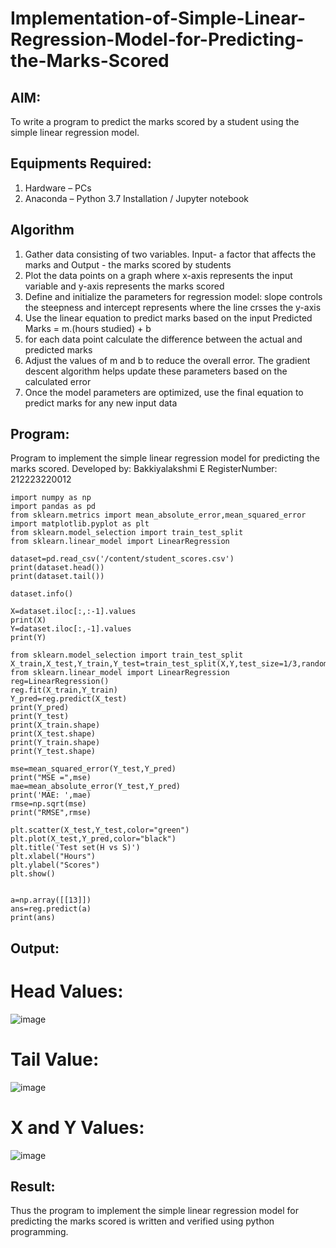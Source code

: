 # Implementation-of-Simple-Linear-Regression-Model-for-Predicting-the-Marks-Scored

## AIM:
To write a program to predict the marks scored by a student using the simple linear regression model.

## Equipments Required:
1. Hardware – PCs
2. Anaconda – Python 3.7 Installation / Jupyter notebook

## Algorithm
1. Gather data consisting of two variables. Input- a factor that affects the marks and Output - the marks scored by students
2. Plot the data points on a graph where x-axis represents the input variable and y-axis represents the marks scored
3. Define and initialize the parameters for regression model: slope controls the steepness and intercept represents where the line crsses the y-axis
4. Use the linear equation to predict marks based on the input Predicted Marks = m.(hours studied) + b
5. for each data point calculate the difference between the actual and predicted marks
6. Adjust the values of m and b to reduce the overall error. The gradient descent algorithm helps update these parameters based on the calculated error
7. Once the model parameters are optimized, use the final equation to predict marks for any new input data

## Program:

Program to implement the simple linear regression model for predicting the marks scored.
Developed by: Bakkiyalakshmi E
RegisterNumber:  212223220012
```
import numpy as np
import pandas as pd
from sklearn.metrics import mean_absolute_error,mean_squared_error
import matplotlib.pyplot as plt
from sklearn.model_selection import train_test_split
from sklearn.linear_model import LinearRegression

dataset=pd.read_csv('/content/student_scores.csv')
print(dataset.head())
print(dataset.tail())

dataset.info()

X=dataset.iloc[:,:-1].values
print(X)
Y=dataset.iloc[:,-1].values
print(Y)

from sklearn.model_selection import train_test_split
X_train,X_test,Y_train,Y_test=train_test_split(X,Y,test_size=1/3,random_state=0)
from sklearn.linear_model import LinearRegression
reg=LinearRegression()
reg.fit(X_train,Y_train)
Y_pred=reg.predict(X_test)
print(Y_pred)
print(Y_test)
print(X_train.shape)
print(X_test.shape)
print(Y_train.shape)
print(Y_test.shape)

mse=mean_squared_error(Y_test,Y_pred)
print("MSE =",mse)
mae=mean_absolute_error(Y_test,Y_pred)
print('MAE: ',mae)
rmse=np.sqrt(mse)
print("RMSE",rmse)

plt.scatter(X_test,Y_test,color="green")
plt.plot(X_test,Y_pred,color="black")
plt.title('Test set(H vs S)')
plt.xlabel("Hours")
plt.ylabel("Scores")
plt.show()


a=np.array([[13]])
ans=reg.predict(a)
print(ans)

```

## Output:

 # Head Values:
 ![image](https://github.com/user-attachments/assets/296fd908-c78c-4bed-9fe3-a21834b9de8f)
 # Tail Value:
 ![image](https://github.com/user-attachments/assets/32e4cafc-d5d3-42d2-aaf4-4bed8a296f7e)
 # X and Y Values:
 ![image](https://github.com/user-attachments/assets/846dd26d-d3a4-407a-b678-0dc59e741c55)





## Result:
Thus the program to implement the simple linear regression model for predicting the marks scored is written and verified using python programming.

